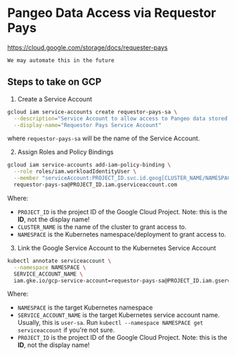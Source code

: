# Pangeo Data Access via Requestor Pays

https://cloud.google.com/storage/docs/requester-pays

```{note}
We may automate this in the future
```

## Steps to take on GCP

1. Create a Service Account

```bash
gcloud iam service-accounts create requestor-pays-sa \
  --description="Service Account to allow access to Pangeo data stored in the cloud" \
  --display-name="Requestor Pays Service Account"
```

where `requestor-pays-sa` will be the name of the Service Account.

2. Assign Roles and Policy Bindings

```bash
gcloud iam service-accounts add-iam-policy-binding \
  --role roles/iam.workloadIdentityUser \
  --member "serviceAccount:PROJECT_ID.svc.id.goog[CLUSTER_NAME/NAMESPACE]" \
  requestor-pays-sa@PROJECT_ID.iam.gserviceaccount.com
```

Where:

- `PROJECT_ID` is the project ID of the Google Cloud Project.
  Note: this is the **ID**, not the display name!
- `CLUSTER_NAME` is the name of the cluster to grant access to.
- `NAMESPACE` is the Kubernetes namespace/deployment to grant access to.

3. Link the Google Service Account to the Kubernetes Service Account

```bash
kubectl annotate serviceaccount \
  --namespace NAMESPACE \
  SERVICE_ACCOUNT_NAME \
  iam.gke.io/gcp-service-account=requestor-pays-sa@PROJECT_ID.iam.gserviceaccount.com
```

Where:

- `NAMESPACE` is the target Kubernetes namespace
- `SERVICE_ACCOUNT_NAME` is the target Kubernetes service account name.
  Usually, this is `user-sa`.
  Run `kubectl --namespace NAMESPACE get serviceaccount` if you're not sure.
- `PROJECT_ID` is the project ID of the Google Cloud Project.
  Note: this is the **ID**, not the display name!
